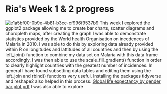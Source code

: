 # Ria's Week 1 & 2 progress
![e1a5bf00-0b9e-4b81-b3cc-cf996f9537b9](https://user-images.githubusercontent.com/78815761/179416540-06a8e2d6-3db3-47ea-84c0-3956716938d5.png)
This week I explored the ggplot2 package allowing me to create bar charts, scatter diagrams and choropleth maps, after creating the graph I was able to demonstrate statistics provided by the World health Organisation on incedences of Malaria in 2010. I was able to do this by exploring data already provided within R on longitudes and lattitudes of all countries and then by using the left_join() function to combine my data set on Malaria with this data frame accordingly. I was then able to use the scale_fill_gradient() function in order to clearly highlight countries with the greatest number of incidences. In general I have found subsetting data tables and editing them using the left_join and rbind() functions very useful. Installing the packages tidyverse and reshape2 also helped in this process.
[Global life expectancy by gender bar plot.pdf](https://github.com/zero2ds/In2Research_Ria_Hoondle/files/9128162/Global.life.expectancy.by.gender.bar.plot.pdf)
I was also able to explore 
